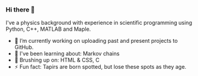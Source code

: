 ### Hi there 👋

I've a physics background with experience in scientific programming using Python, C++, MATLAB and Maple.

<!--
**amlh22/amlh22** is a ✨ _special_ ✨ repository because its `README.md` (this file) appears on your GitHub profile.

Here are some ideas to get you started:

- 🔭 I’m currently working on ...
- 🌱 I’m currently learning ...
- 👯 I’m looking to collaborate on ...
- 🤔 I’m looking for help with ...
- 💬 Ask me about ...
- 📫 How to reach me: ...
- 😄 Pronouns: ...
- ⚡ Fun fact: ...
-->

- 📔 I’m currently working on uploading past and present projects to GitHub.
- 🌱  I've been learning about: Markov chains
- 🔭 Brushing up on: HTML & CSS, C
- ⚡ Fun fact: Tapirs are born spotted, but lose these spots as they age.
